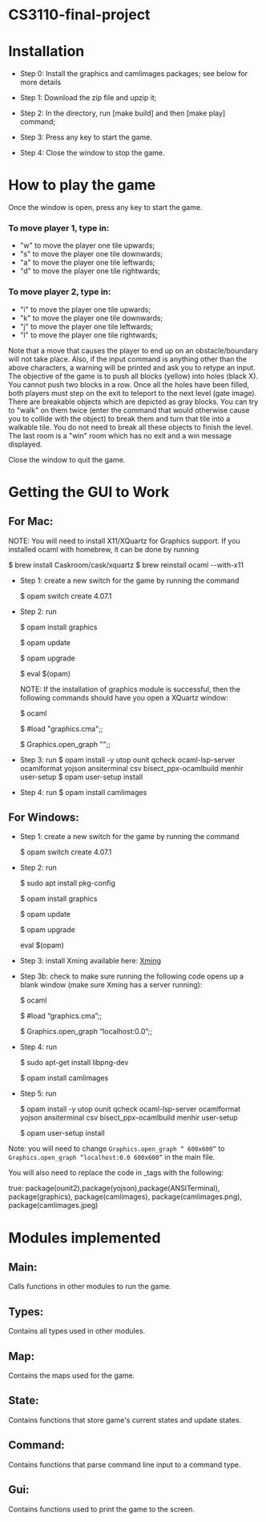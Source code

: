 # CS3110-final-project


# Installation
- Step 0: Install the graphics and camlimages packages; see below for more details

- Step 1: Download the zip file and upzip it;

- Step 2: In the directory, run [make build] and then [make play] command;

- Step 3: Press any key to start the game.

- Step 4: Close the window to stop the game. 

# How to play the game
Once the window is open, press any key to start the game.

### To move player 1, type in:

 - "w" to move the player one tile upwards;
 - "s" to move the player one tile downwards; 
 - "a" to move the player one tile leftwards; 
 - "d" to move the player one tile rightwards; 

### To move player 2, type in:
  
 - "i" to move the player one tile upwards;
 - "k" to move the player one tile downwards; 
 - "j" to move the player one tile leftwards; 
 - "l" to move the player one tile rightwards; 


Note that a move that causes the player to end up on an obstacle/boundary will not take place.
Also, if the input command is anything other than the above characters, a warning will be printed and ask you to retype an input. 
The objective of the game is to push all blocks (yellow) into holes (black X). 
You cannot push two blocks in a row. Once all the holes have been filled, both players must step on the exit to teleport to the next level (gate image).
There are breakable objects which are depicted as gray blocks. You can try to "walk" on them twice (enter the command that would otherwise cause you to collide with the object) to break them and turn that tile into a walkable tile. You do not need to break all these objects to finish the level.
The last room is a "win" room which has no exit and a win message displayed.

Close the window to quit the game.

# Getting the GUI to Work
## For Mac:
NOTE: 
You will need to install X11/XQuartz for Graphics support. 
If you installed ocaml with homebrew, it can be done by running

$ brew install Caskroom/cask/xquartz
$ brew reinstall ocaml --with-x11

- Step 1: create a new switch for the game by running the command 

    $ opam switch create <name> 4.07.1

- Step 2: run

    $ opam install graphics

    $ opam update

    $ opam upgrade

    $ eval $(opam)

    NOTE: If the installation of graphics module is successful, then the
    following commands should have you open a XQuartz window:

    $ ocaml

    $ #load "graphics.cma";;

    $ Graphics.open_graph "";;

- Step 3: run 
    $ opam install -y utop ounit qcheck ocaml-lsp-server ocamlformat yojson ansiterminal csv bisect_ppx-ocamlbuild menhir user-setup
    $ opam user-setup install

- Step 4: run 
    $ opam install camlimages

## For Windows:
- Step 1: create a new switch for the game by running the command 

    $ opam switch create <name> 4.07.1

- Step 2: run

    $ sudo apt install pkg-config

    $ opam install graphics

    $ opam update

    $ opam upgrade

     eval $(opam)  

- Step 3: install Xming available here: [Xming](https://sourceforge.net/projects/xming/)

- Step 3b: check to make sure running the following code opens up a blank window (make sure Xming has a server running):

    $ ocaml
    
    $ #load “graphics.cma”;;

    $ Graphics.open_graph “localhost:0.0”;;

- Step 4: run

    $ sudo apt-get install libpng-dev
    
    $ opam install camlimages
    
- Step 5: run 

    $ opam install -y utop ounit qcheck ocaml-lsp-server ocamlformat yojson ansiterminal csv bisect_ppx-ocamlbuild menhir user-setup
    
    $ opam user-setup install

Note: you will need to change `Graphics.open_graph “ 600x600”` to `Graphics.open_graph “localhost:0.0 600x600”` in the main file.

You will also need to replace the code in _tags with the following:

true: package(ounit2),package(yojson),package(ANSITerminal), package(graphics), package(camlimages), package(camlimages.png), package(camlimages.jpeg)


# Modules implemented
## Main:
Calls functions in other modules to run the game.

## Types: 
Contains all types used in other modules.

## Map:
Contains the maps used for the game.

## State:
Contains functions that store game's current states and update states.

## Command:
Contains functions that parse command line input to a command type.

## Gui:
Contains functions used to print the game to the screen.

